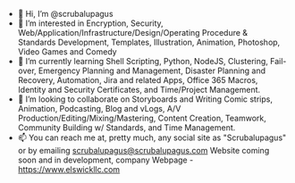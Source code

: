- 👋 Hi, I’m @scrubalupagus
- 👀 I’m interested in Encryption, Security, Web/Application/Infrastructure/Design/Operating Procedure & Standards Development, Templates, Illustration, Animation, Photoshop, Video Games and Comedy
- 🌱 I’m currently learning Shell Scripting, Python, NodeJS, Clustering, Fail-over, Emergency Planning and Management, Disaster Planning and Recovery, Automation, Jira and related Apps, Office 365 Macros, Identity and Security Certificates, and Time/Project Management.
- 💞️ I’m looking to collaborate on Storyboards and Writing Comic strips, Animation, Podcasting, Blog and vLogs, A/V Production/Editing/Mixing/Mastering, Content Creation, Teamwork, Community Building w/ Standards, and Time Management.
- 📫 You can reach me at, pretty much, any social site as "Scrubalupagus" or by emailing scrubalupagus@scrubalupagus.com Website coming soon and in development, company Webpage - https://www.elswickllc.com

<!---
scrubalupagus/scrubalupagus is a ✨ special ✨ repository because its `README.md` (this file) appears on your GitHub profile.
You can click the Preview link to take a look at your changes.
--->
